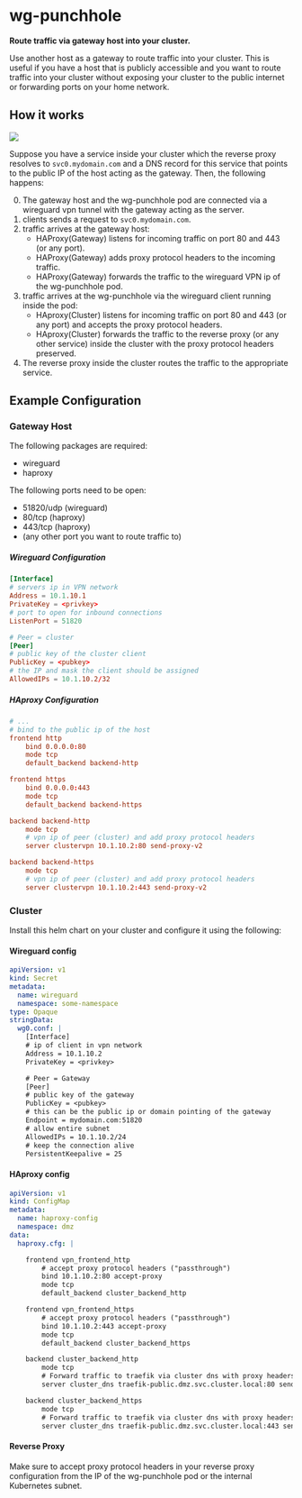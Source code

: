 # wg-punchhole

**Route traffic via gateway host into your cluster.**


Use another host as a gateway to route traffic into your cluster. This is useful
if you have a host that is publicly accessible and you want to route traffic
into your cluster without exposing your cluster to the public internet or
forwarding ports on your home network.

## How it works

![](/assets/images/tldr.png)


Suppose you have a service inside your cluster which the reverse proxy resolves
to `svc0.mydomain.com` and a DNS record for this service that points to the
public IP of the host acting as the gateway. Then, the following happens:

0. The gateway host and the wg-punchhole pod are connected via a wireguard vpn tunnel with the gateway acting as the server.
1. clients sends a request to `svc0.mydomain.com`.
2. traffic arrives at the gateway host:
   - HAProxy(Gateway) listens for incoming traffic on port 80 and 443 (or any port).
   - HAProxy(Gateway) adds proxy protocol headers to the incoming traffic.
   - HAProxy(Gateway) forwards the traffic to the wireguard VPN ip of the wg-punchhole pod.
3. traffic arrives at the wg-punchhole via the wireguard client running inside the pod:
   - HAproxy(Cluster) listens for incoming traffic on port 80 and 443 (or any port) and accepts the proxy protocol headers.
   - HAproxy(Cluster) forwards the traffic to the reverse proxy (or any other service) inside the cluster with the proxy protocol headers preserved.
4. The reverse proxy inside the cluster routes the traffic to the appropriate service.


## Example Configuration

### Gateway Host
The following packages are required:
- wireguard
- haproxy

The following ports need to be open:
- 51820/udp (wireguard)
- 80/tcp (haproxy)
- 443/tcp (haproxy)
- (any other port you want to route traffic to)


##### Wireguard Configuration
```conf
[Interface]
# servers ip in VPN network
Address = 10.1.10.1
PrivateKey = <privkey>
# port to open for inbound connections
ListenPort = 51820

# Peer = cluster
[Peer]
# public key of the cluster client
PublicKey = <pubkey>
# the IP and mask the client should be assigned
AllowedIPs = 10.1.10.2/32
```
##### HAproxy Configuration
```conf
# ...
# bind to the public ip of the host
frontend http
    bind 0.0.0.0:80
    mode tcp
    default_backend backend-http

frontend https
    bind 0.0.0.0:443
    mode tcp
    default_backend backend-https

backend backend-http
    mode tcp
    # vpn ip of peer (cluster) and add proxy protocol headers
    server clustervpn 10.1.10.2:80 send-proxy-v2

backend backend-https
    mode tcp
    # vpn ip of peer (cluster) and add proxy protocol headers
    server clustervpn 10.1.10.2:443 send-proxy-v2
```

### Cluster
Install this helm chart on your cluster and configure it using the following:

#### Wireguard config
```yaml
apiVersion: v1
kind: Secret
metadata:
  name: wireguard
  namespace: some-namespace
type: Opaque
stringData:
  wg0.conf: |
    [Interface]
    # ip of client in vpn network
    Address = 10.1.10.2
    PrivateKey = <privkey>

    # Peer = Gateway
    [Peer]
    # public key of the gateway
    PublicKey = <pubkey>
    # this can be the public ip or domain pointing of the gateway
    Endpoint = mydomain.com:51820
    # allow entire subnet
    AllowedIPs = 10.1.10.2/24
    # keep the connection alive
    PersistentKeepalive = 25
```

#### HAproxy config
```yaml
apiVersion: v1
kind: ConfigMap
metadata:
  name: haproxy-config
  namespace: dmz
data:
  haproxy.cfg: |

    frontend vpn_frontend_http
        # accept proxy protocol headers ("passthrough")
        bind 10.1.10.2:80 accept-proxy
        mode tcp
        default_backend cluster_backend_http

    frontend vpn_frontend_https
        # accept proxy protocol headers ("passthrough")
        bind 10.1.10.2:443 accept-proxy
        mode tcp
        default_backend cluster_backend_https

    backend cluster_backend_http
        mode tcp
        # Forward traffic to traefik via cluster dns with proxy headers
        server cluster_dns traefik-public.dmz.svc.cluster.local:80 send-proxy-v2

    backend cluster_backend_https
        mode tcp
        # Forward traffic to traefik via cluster dns with proxy headers
        server cluster_dns traefik-public.dmz.svc.cluster.local:443 send-proxy-v2
```

#### Reverse Proxy
Make sure to accept proxy protocol headers in your reverse proxy configuration
from the IP of the wg-punchhole pod or the internal Kubernetes subnet.
